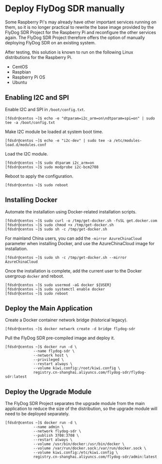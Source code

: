# Deploy FlyDog SDR manually

Some Raspberry Pi's may already have other important services running on them, so it is no longer practical to rewrite the base image provided by the FlyDog SDR Project for the Raspberry Pi and reconfigure the other services again. The FlyDog SDR Project therefore offers the option of manually deploying FlyDog SDR on an existing system.

After testing, this solution is known to run on the following Linux distributions for the Raspberry Pi.

* CentOS
* Raspbian
* Raspberry Pi OS
* Ubuntu

## Enabling I2C and SPI

Enable I2C and SPI in `/boot/config.txt`.

```
[fdsdr@centos ~]$ echo -e "dtparam=i2c_arm=on\ndtparam=spi=on" | sudo tee -a /boot/config.txt

```

Make I2C module be loaded at system boot time.

```
[fdsdr@centos ~]$ echo -e "i2c-dev" | sudo tee -a /etc/modules-load.d/modules.conf

```

Load the I2C module.

```
[fdsdr@centos ~]$ sudo dtparam i2c_arm=on
[fdsdr@centos ~]$ sudo modprobe i2c-bcm2708

```

Reboot to apply the configuration.

```
[fdsdr@centos ~]$ sudo reboot

```

## Installing Docker

Automate the installation using Docker-related installation scripts.

```
[fdsdr@centos ~]$ sudo curl -o /tmp/get-docker.sh -fsSL get.docker.com
[fdsdr@centos ~]$ sudo chmod +x /tmp/get-docker.sh
[fdsdr@centos ~]$ sudo sh -c /tmp/get-docker.sh

```

For mainland China users, you can add the `-mirror AzureChinaCloud` parameter when installing Docker, and use the AzureChinaCloud image for installation.

```
[fdsdr@centos ~]$ sudo sh -c /tmp/get-docker.sh --mirror AzureChinaCloud

```

Once the installation is complete, add the current user to the Docker usergroup `docker` and reboot.

```
[fdsdr@centos ~]$ sudo usermod -aG docker ${USER}
[fdsdr@centos ~]$ sudo systemctl enable docker
[fdsdr@centos ~]$ sudo reboot

```

## Deploy the Main Application

Create a Docker container network bridge (historical legacy).

```
[fdsdr@centos ~]$ docker network create -d bridge flydog-sdr

```

Pull the FlyDog SDR pre-compiled image and deploy it.

```
[fdsdr@centos ~]$ docker run -d \
             --name flydog-sdr \
             --network host \
             --privileged \
             --restart always \
             --volume kiwi.config:/root/kiwi.config \
             registry.cn-shanghai.aliyuncs.com/flydog-sdr/flydog-sdr:latest

```

## Deploy the Upgrade Module

The FlyDog SDR Project separates the upgrade module from the main application to reduce the size of the distribution, so the upgrade module will need to be deployed separately.

```
[fdsdr@centos ~]$ docker run -d \
             --name admin \
             --network flydog-sdr \
             --publish 3708:3708 \
             --restart always \
             --volume /usr/bin/docker:/usr/bin/docker \
             --volume /var/run/docker.sock:/var/run/docker.sock \
             --volume kiwi.config:/etc/kiwi.config \
             registry.cn-shanghai.aliyuncs.com/flydog-sdr/admin:latest

```


